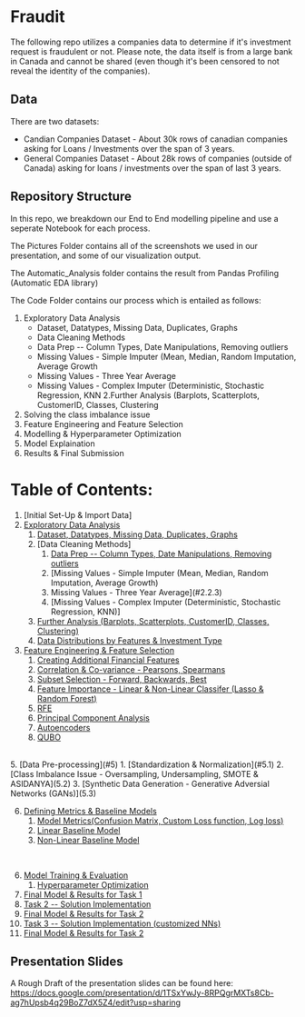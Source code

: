 # Fraudit
The following repo utilizes a companies data to determine if it's investment request is fraudulent or not.
Please note, the data itself is from a large bank in Canada and cannot be shared (even though it's been censored to not reveal the identity of the companies). 

## Data
There are two datasets: 
- Candian Companies Dataset - About 30k rows of canadian companies asking for Loans / Investments over the span of 3 years. 
- General Companies Dataset - About 28k rows of companies (outside of Canada) asking for loans / investments over the span of last 3 years. 

## Repository Structure
In this repo, we breakdown our End to End modelling pipeline and use a seperate Notebook for each process.

The Pictures Folder contains all of the screenshots we used in our presentation, and some of our visualization output.

The Automatic_Analysis folder contains the result from Pandas Profiling (Automatic EDA library)

The Code Folder contains our process which is entailed as follows: 
1. Exploratory Data Analysis
    * Dataset, Datatypes, Missing Data, Duplicates, Graphs
    * Data Cleaning Methods
    * Data Prep -- Column Types, Date Manipulations, Removing outliers
    * Missing Values - Simple Imputer (Mean, Median, Random Imputation, Average Growth
    * Missing Values - Three Year Average
    * Missing Values - Complex Imputer (Deterministic, Stochastic Regression, KNN
2.Further Analysis (Barplots, Scatterplots, CustomerID, Classes, Clustering
2. Solving the class imbalance issue
5. Feature Engineering and Feature Selection
6. Modelling & Hyperparameter Optimization
7. Model Explaination
8. Results & Final Submission

# Table of Contents:
1. [Initial Set-Up & Import Data]
2. [Exploratory Data Analysis](#2) 
    1. [Dataset, Datatypes, Missing Data, Duplicates, Graphs](#2.1)
    2. [Data Cleaning Methods]
        1. [Data Prep -- Column Types, Date Manipulations, Removing outliers](#2.2.1)
        2. [Missing Values - Simple Imputer (Mean, Median, Random Imputation, Average Growth)
        3. Missing Values - Three Year Average](#2.2.3)
        4. [Missing Values - Complex Imputer (Deterministic, Stochastic Regression, KNN)]
    2. [Further Analysis (Barplots, Scatterplots, CustomerID, Classes, Clustering)](#2.2)
    3. [Data Distributions by Features & Investment Type](#2.3)
4. [Feature Engineering & Feature Selection](#4)
    1. [Creating Additional Financial Features](#4.1)
    2. [Correlation & Co-variance - Pearsons, Spearmans](#4.2)
    3. [Subset Selection - Forward, Backwards, Best](#4.3) 
    4. [Feature Importance - Linear & Non-Linear Classifer (Lasso & Random Forest)](#4.4)
    5. [RFE](4.5)
    6. [Principal Component Analysis](#4.6)
    7. [Autoencoders](#4.7)
    8. [QUBO](#4.8)
<br>
5. [Data Pre-processing](#5)
    1. [Standardization & Normalization](#5.1)
    2. [Class Imbalance Issue - Oversampling, Undersampling, SMOTE & ASIDANYA](5.2)
    3. [Synthetic Data Generation - Generative Adversial Networks (GANs)](5.3)
<br>

6. [Defining Metrics & Baseline Models ](#6)
    1. [Model Metrics(Confusion Matrix, Custom Loss function, Log loss)](6.1)
    2. [Linear Baseline Model](6.2)
    3. [Non-Linear Baseline Model](6.3)
<br>

6. [Model Training & Evaluation](#6)
    1. [Hyperparameter Optimization](6.1)
7. [Final Model & Results for Task 1](#7)
8. [Task 2 -- Solution Implementation](#8)
9. [Final Model & Results for Task 2](#9)
10. [Task 3 -- Solution Implementation (customized NNs)](#10)
11. [Final Model & Results for Task 2](#11)

## Presentation Slides
A Rough Draft of the presentation slides can be found here: https://docs.google.com/presentation/d/1TSxYwJy-8RPQgrMXTs8Cb-ag7hUpsb4q29BoZ7dX5Z4/edit?usp=sharing
